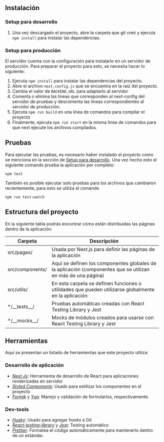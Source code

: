 ## Instalación

### Setup para desarrollo

1. Una vez descargado el proyecto, abre la carpeta que git creó y ejecuta `npm install` para instalar las dependencias.

### Setup para producción

El servidor cuenta con la configuración para instalarlo en un servidor de
producción. Para preparar el proyecto para esto, se necesita hacer lo siguiente:

1. Ejecuta `npm install` para instalar las dependencias del proyecto.
2. Abre el archivo `next.config.js` que se encuentra en la raíz del proyecto.
3. Cambia el valor de `BACKEND_URL` para adaptarlo al servidor
4. Comenta o elimina las lineas que corresponden al next-config del servidor de
   pruebas y descomenta las lineas correspondientes al servidor de producción.
5. Ejecuta `npm run build` en una linea de comandos para compilar el proyecto
6. Finalmente, ejecuta `npm run start` en la misma linea de comandos para
   que next ejecute los archivos compilados.

## Pruebas

Para ejecutar las pruebas, es necesario haber instalado el proyecto como se menciona en la sección de [Setup para desarrollo](#Setup-para-desarrollo). Una vez hecho esto el siguiente comando prueba la aplicación por completo:

`npm test`

También es posible ejecutar solo pruebas para los archivos que cambiaron recientemente, para esto se utiliza el comando

`npm run test:watch`

## Estructura del proyecto

En la siguiente tabla podrás encontrar cómo están distribuidas las páginas dentro de la aplicación:

| Carpeta           | Descripción                                                                                                  |
| ----------------- | ------------------------------------------------------------------------------------------------------------ |
| src/pages/        | Usada por Next.js para definir las páginas de la aplicación                                                  |
| src/components/   | Aquí se definen los componentes globales de la aplicación (componentes que se utilizan en más de una página) |
| src/utils/        | En esta carpeta se definen funciones o utilidades que pueden utilizarse globalmente en la aplicación         |
| \*/\_\_tests\_\_/ | Pruebas automáticas creadas con React Testing Library y Jest                                                 |
| \*/\_\_mocks\_\_/ | Mocks de módulos creados para usarse con React Testing Library y Jest                                        |

## Herramientas

Aquí se presentan un listado de herramientas que este proyecto utiliza:

### Desarrollo de aplicación

- _[Next Js](https://nextjs.org/)_: Herramienta de desarrollo de React para aplicaciones renderizadas en servidor
- _[Styled Components](https://www.styled-components.com/)_: Usado para estilizar los componentes en el proyecto
- _[Formik](https://jaredpalmer.com/formik/)_ y _[Yup](https://github.com/jquense/yup)_: Manejo y validación de formularios, respectivamente.

### Dev-tools

- _[Husky](https://github.com/typicode/husky)_: Usado para agregar _hooks_ a Git
- _[React-testing-library](https://github.com/testing-library/react-testing-library)_ y _[Jest](https://jestjs.io/)_: Testing automático
- _[Prettier](https://prettier.io/)_: Formatea el código automáticamente para mantenerlo dentro de un estándar.
